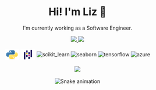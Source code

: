 <div>
  
  <h1 align="center">
    Hi! I'm Liz 👋
  </h1>
  
  <p align="center">
    I'm currently working as a Software Engineer.
  </p>

<div align="center">
  <a href="https://github.com/lizmarques">
    <img height="150em" src="https://github-readme-stats.vercel.app/api?username=lizmarques&count_private=true&include_all_commits=true&show_icons=true&title_color=d198e5&theme=dracula&hide_border=false&show_owner=true"/>
    <img height="150em" src="https://github-readme-stats.vercel.app/api/top-langs/?username=lizmarques&title_color=d198e5&theme=dracula&hide_border=false&&layout=compact"/>
  </a>
</div>

<div align="center" valign="top"><br>
  <img align="center" alt="python" height="30" width="40" src="https://raw.githubusercontent.com/devicons/devicon/master/icons/python/python-original.svg">
  <img align="center" alt="pandas" height="30" width="40" src="https://raw.githubusercontent.com/devicons/devicon/2ae2a900d2f041da66e950e4d48052658d850630/icons/pandas/pandas-original.svg">
  <img align="center" alt="scikit_learn" height="30" width="40" src="https://upload.wikimedia.org/wikipedia/commons/0/05/Scikit_learn_logo_small.svg">
  <img align="center" alt="seaborn" height="30" width="40" src="https://seaborn.pydata.org/_images/logo-mark-lightbg.svg">
  <img align="center" alt="tensorflow" height="30" width="40" src="https://www.vectorlogo.zone/logos/tensorflow/tensorflow-icon.svg">
  <img align="center" alt="azure" height="30" width="40" src="https://www.vectorlogo.zone/logos/microsoft_azure/microsoft_azure-icon.svg">
</div><br>

<div align="center">
  <a href="https://linkedin.com/in/lizmarques" target="_blank"><img src="https://img.shields.io/badge/-LinkedIn-%230077B5?style=for-the-badge&logo=linkedin&logoColor=white" target="_blank"></a> 
</div>

<div align="center">

  ![Snake animation](https://github.com/danielbped/danielbped/blob/output/github-contribution-grid-snake.svg)
